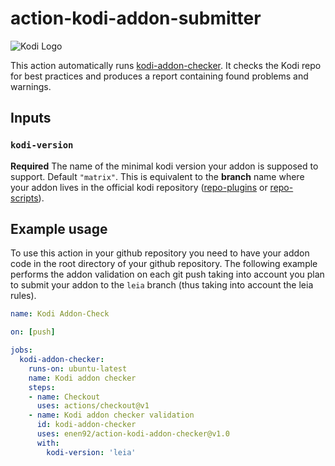# action-kodi-addon-submitter

![Kodi Logo](https://github.com/xbmc/xbmc/raw/master/docs/resources/banner_slim.png)

This action automatically runs [kodi-addon-checker](https://github.com/xbmc/addon-check). It checks the Kodi repo for best practices and produces a report containing found problems and warnings.

## Inputs

### `kodi-version`

**Required** The name of the minimal kodi version your addon is supposed to support. Default `"matrix"`.
This is equivalent to the **branch** name where your addon lives in the official kodi repository ([repo-plugins](https://github.com/xbmc/repo-plugins/branches) or [repo-scripts](https://github.com/xbmc/repo-scripts/branches)).

## Example usage

To use this action in your github repository you need to have your addon code in the root directory of your github repository. The following example performs the addon validation on each git push taking into account you plan to submit your addon to the `leia` branch (thus taking into account the leia rules).

```yaml
name: Kodi Addon-Check

on: [push]

jobs:
  kodi-addon-checker:
    runs-on: ubuntu-latest
    name: Kodi addon checker
    steps:
    - name: Checkout
      uses: actions/checkout@v1
    - name: Kodi addon checker validation
      id: kodi-addon-checker
      uses: enen92/action-kodi-addon-checker@v1.0
      with:
        kodi-version: 'leia'

```